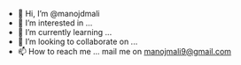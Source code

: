 - 👋 Hi, I’m @manojdmali
- 👀 I’m interested in ...
- 🌱 I’m currently learning ...
- 💞️ I’m looking to collaborate on ...
- 📫 How to reach me ... mail me on manojmali9@gmail.com 

<!---
manojdmali/manojdmali is a ✨ special ✨ repository because its `README.md` (this file) appears on your GitHub profile.
You can click the Preview link to take a look at your changes.
--->
